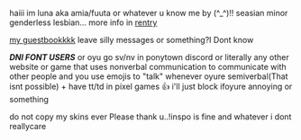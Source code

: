 haiii im luna aka amia/fuuta or whatever u know me by (^_^)!! seasian minor genderless lesbian... more info in [rentry](https://rentry.co/jealousy)

[my guestbookkkk](https://amia.123guestbook.com/#) leave silly messages or something?I Dont know

_**DNI FONT USERS**_ or oyu go sv/nv in ponytown discord or literally any other website or game that uses nonverbal communication to communicate with other people and you use emojis to "talk" whenever oyure semiverbal(That isnt possible) + have tt/td in pixel games 👍 i'll just block ifoyure annoying or something

do not copy my skins ever Please thank u..!inspo is fine and whatever i dont reallycare
